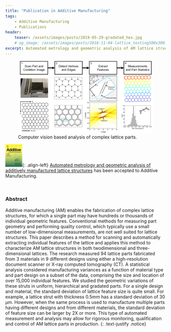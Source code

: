 ```yaml
---
title: "Publication in Additive Manufacturing"
tags:
    - Additive Manufacturing
    - Publications
header:
    teaser: /assets/images/posts/2019-05-29-gradated_hex.jpg
    # og_image: /assets/images/posts/2018-11-04-lattice_testing500x300.png
excerpt: Automated metrology and geometric analysis of AM lattice structures
---
```

<figure>
    <a href="/assets/images/posts/2019-05-29-metrology-lowres.jpg">
    <img src="/assets/images/posts/2019-05-29-metrology.jpg"></a>
    <figcaption>Computer vision based analysis of complex lattice parts.</figcaption>
</figure>

![image-left](/assets/images/posts/AM_journal_cover50x70.jpg){: .align-left}
[Automated metrology and geometric analysis of additively manufactured lattice structures](https://doi.org/10.1016/j.addma.2019.05.026)
has been accepted to Additive Manufacturing.

<p>&nbsp;</p>

### Abstract
Additive manufacturing (AM) enables the fabrication of complex lattice structures, for which a single part may
have hundreds or thousands of individual geometric features. Conventional methods for measuring part geometry
and performing quality control, which typically use a small number of low-dimensional measurements,
are not well suited for lattice structures. This paper describes a method for scanning and automatically extracting
individual features of the lattice and applies this method to characterize AM lattice structures in both twodimensional
and three-dimensional lattices. The research measured 94 lattice parts fabricated from 3 materials
in 9 different designs using either a high-resolution document scanner or X-ray computed tomography (CT). A
statistical analysis considered manufacturing variances as a function of material type and part design on a subset
of the data, comprising the size and location of over 15,000 individual features. We studied the geometric
variations of these struts in uniform, hierarchical and gradated parts. For a single design and material, the
standard deviation of lattice feature size is quite small. For example, a lattice strut with thickness 0.5mm has a
standard deviation of 30 μm. However, when the same process is used to manufacture multiple parts having
different designs and from different materials, the standard deviation of feature size can be larger by 2X or more.
This type of automated measurement and analysis may allow for rigorous monitoring, qualification and control
of AM lattice parts in production.
{: .text-justify .notice}